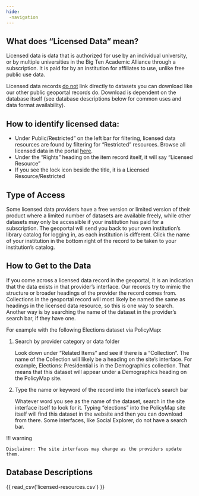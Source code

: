 ```yaml
---
hide:
 -navigation
---
```


## What does “Licensed Data” mean?

Licensed data is data that is authorized for use by an individual university, or by multiple universities in the Big Ten Academic Alliance through a subscription. It is paid for by an institution for affiliates to use, unlike free public use data.

Licensed data records <span style="text-decoration:underline;">do not</span> link directly to datasets you can download like our other public geoportal records do. Download is dependent on the database itself (see database descriptions below for common uses and data format availability).

## How to identify licensed data:

* Under Public/Restricted” on the left bar for filtering, licensed data resources are found by filtering for “Restricted” resources. Browse all licensed data in the portal [here](https://geo.btaa.org/?f%5Bdct_accessRights_s%5D%5B%5D=Restricted&page=1&per_page=20&search_field=all_fields).
* Under the “Rights” heading on the item record itself, it will say “Licensed Resource”
* If you see the lock icon beside the title, it is a Licensed Resource/Restricted


## Type of Access 

Some licensed data providers have a free version or limited version of their product where a limited number of datasets are available freely, while other datasets may only be accessible if your institution has paid for a subscription. The geoportal will send you back to your own institution’s library catalog for logging in, as each institution is different. Click the name of your institution in the bottom right of the record to be taken to your institution’s catalog.

## How to Get to the Data

If you come across a licensed data record in the geoportal, it is an indication that the data exists in that provider’s interface. Our records try to mimic the structure or broader headings of the provider the record comes from. Collections in the geoportal record will most likely be named the same as headings in the licensed data resource, so this is one way to search. Another way is by searching the name of the dataset in the provider’s search bar, if they have one. 

For example with the following Elections dataset via PolicyMap:


1. Search by provider category or data folder

    Look down under “Related Items” and see if there is a “Collection”. The name of the Collection will likely be a heading on the site’s interface. For example, Elections: Presidential is in the Demographics collection. That means that this dataset will appear under a Demographics heading on the PolicyMap site.


2. Type the name or keyword of the record into the interface’s search bar

    Whatever word you see as the name of the dataset, search in the site interface itself to look for it. Typing “elections” into the PolicyMap site itself will find this dataset in the website and then you can download from there. Some interfaces, like Social Explorer, do not have a search bar.

!!! warning

	Disclaimer: The site interfaces may change as the providers update them.

## Database Descriptions

{{ read_csv('licensed-resources.csv') }}
